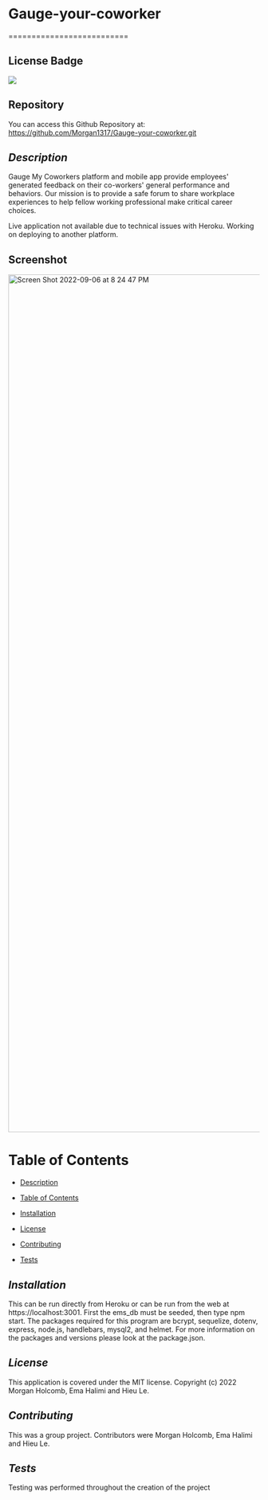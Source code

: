 # Gauge-your-coworker

==========================

## License Badge

![](https://img.shields.io/badge/license-MIT-blue)

## Repository

You can access this Github Repository at: https://github.com/Morgan1317/Gauge-your-coworker.git

## _Description_

Gauge My Coworkers platform and mobile app provide employees' generated feedback on their co-workers' general performance and behaviors. Our mission is to provide a safe forum to share workplace experiences to help fellow working professional make critical career choices. 

Live application not available due to technical issues with Heroku. Working on deploying to another platform.  

## Screenshot

<img width="1721" alt="Screen Shot 2022-09-06 at 8 24 47 PM" src="https://user-images.githubusercontent.com/103079401/188768331-981dd473-9144-4164-8691-76b14fc08a45.png">


# Table of Contents

- [Description](#description)

* [Table of Contents](#table-of-contents)

- [Installation](#installation)

* [License](#license)

- [Contributing](#contributing)

* [Tests](#tests)

## _Installation_

This can be run directly from Heroku or can be run from the web at https://localhost:3001. First the ems_db must be seeded, then type npm start.
The packages required for this program are bcrypt, sequelize, dotenv, express, node.js, handlebars, mysql2, and helmet. For more information on the packages and versions please look at the package.json.

## _License_

This application is covered under the MIT license. Copyright (c) 2022 Morgan Holcomb, Ema Halimi and Hieu Le.

## _Contributing_

This was a group project. Contributors were Morgan Holcomb, Ema Halimi and Hieu Le.

## _Tests_

Testing was performed throughout the creation of the project
